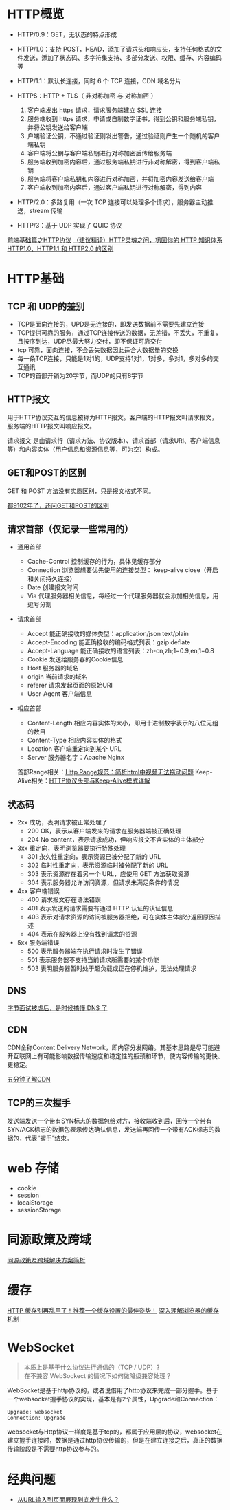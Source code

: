 # HTTP概览

* HTTP/0.9：GET，无状态的特点形成

* HTTP/1.0：支持 POST，HEAD，添加了请求头和响应头，支持任何格式的文件发送，添加了状态码、多字符集支持、多部分发送、权限、缓存、内容编码等

* HTTP/1.1：默认长连接，同时 6 个 TCP 连接，CDN 域名分片

* HTTPS：HTTP + TLS（ 非对称加密 与 对称加密 ）

  1. 客户端发出 https 请求，请求服务端建立 SSL 连接
  2. 服务端收到 https 请求，申请或自制数字证书，得到公钥和服务端私钥，并将公钥发送给客户端
  3. 户端验证公钥，不通过验证则发出警告，通过验证则产生一个随机的客户端私钥
  4. 客户端将公钥与客户端私钥进行对称加密后传给服务端
  5. 服务端收到加密内容后，通过服务端私钥进行非对称解密，得到客户端私钥
  6. 服务端将客户端私钥和内容进行对称加密，并将加密内容发送给客户端
  7. 客户端收到加密内容后，通过客户端私钥进行对称解密，得到内容

* HTTP/2.0：多路复用（一次 TCP 连接可以处理多个请求），服务器主动推送，stream 传输

* HTTP/3：基于 UDP 实现了 QUIC 协议

[前端基础篇之HTTP协议](https://juejin.cn/post/6844903844216832007)
[（建议精读）HTTP灵魂之问，巩固你的 HTTP 知识体系](https://juejin.cn/post/6844904100035821575)
[HTTP1.0、HTTP1.1 和 HTTP2.0 的区别](https://mp.weixin.qq.com/s/GICbiyJpINrHZ41u_4zT-A?)

# HTTP基础

## TCP 和 UDP的差别

* TCP是面向连接的，UPD是无连接的，即发送数据前不需要先建立连接
* TCP提供可靠的服务，通过TCP连接传送的数据，无差错，不丢失，不重复，且按序到达，UDP尽最大努力交付，即不保证可靠交付
* tcp 可靠，面向连接，不会丢失数据因此适合大数据量的交换
* 每一条TCP连接，只能是1对1的，UDP支持1对1，1对多，多对1，多对多的交互通讯
* TCP的首部开销为20字节，而UDP的只有8字节

## HTTP报文

用于HTTP协议交互的信息被称为HTTP报文。客户端的HTTP报文叫请求报文，服务端的HTTP报文叫响应报文。

请求报文 是由请求行（请求方法、协议版本）、请求首部（请求URI、客户端信息等）和内容实体（用户信息和资源信息等，可为空）构成。

## GET和POST的区别

GET 和 POST 方法没有实质区别，只是报文格式不同。

[都9102年了，还问GET和POST的区别](https://segmentfault.com/a/1190000018129846)

## 请求首部（仅记录一些常用的）

* 通用首部
  * Cache-Control	控制缓存的行为，具体见缓存部分
  * Connection 浏览器想要优先使用的连接类型： keep-alive close（开启和关闭持久连接）
  * Date 创建报文时间
  * Via 代理服务器相关信息，每经过一个代理服务器就会添加相关信息，用逗号分割
* 请求首部
  * Accept 能正确接收的媒体类型：application/json text/plain
  * Accept-Encoding 能正确接收的编码格式列表：gzip deflate
  * Accept-Language 能正确接收的语言列表：zh-cn,zh;1=0.9,en,1=0.8
  * Cookie 发送给服务器的Cookie信息
  * Host 服务器的域名
  * origin 当前请求的域名
  * referer 请求发起页面的原始URI
  * User-Agent 客户端信息
* 相应首部
  * Content-Length 相应内容实体的大小，即用十进制数字表示的八位元组的数目
  * Content-Type 相应内容实体的格式
  * Location 客户端重定向到某个 URL
  * Server 服务器名字：Apache Nginx

  首部Range相关：[Http Range规范：简析html中视频无法拖动问题](https://juejin.cn/post/6871524945957634061)
  Keep-Alive相关：[HTTP协议头部与Keep-Alive模式详解](https://byvoid.com/zhs/blog/http-keep-alive-header/)
## 状态码

* 2xx 成功，表明请求被正常处理了
  * 200 OK，表示从客户端发来的请求在服务器端被正确处理
  * 204 No content，表示请求成功，但响应报文不含实体的主体部分
* 3xx 重定向，表明浏览器要执行特殊处理
  * 301 永久性重定向，表示资源已被分配了新的 URL
  * 302 临时性重定向，表示资源临时被分配了新的 URL
  * 303 表示资源存在着另一个 URL，应使用 GET 方法获取资源
  * 304 表示服务器允许访问资源，但请求未满足条件的情况
* 4xx 客户端错误
  * 400 请求报文存在语法错误
  * 401 表示发送的请求需要有通过 HTTP 认证的认证信息
  * 403 表示对请求资源的访问被服务器拒绝，可在实体主体部分返回原因描述
  * 404 表示在服务器上没有找到请求的资源
* 5xx 服务端错误
  * 500 表示服务器端在执行请求时发生了错误
  * 501 表示服务器不支持当前请求所需要的某个功能
  * 503 表明服务器暂时处于超负载或正在停机维护，无法处理请求

## DNS

[字节面试被虐后，是时候搞懂 DNS 了](https://juejin.cn/post/6990344840181940261)

## CDN

CDN全称Content Delivery Network，即内容分发网络。其基本思路是尽可能避开互联网上有可能影响数据传输速度和稳定性的瓶颈和环节，使内容传输的更快、更稳定。

[五分钟了解CDN](https://juejin.cn/post/6844903605888090125)

## TCP的三次握手

发送端发送一个带有SYN标志的数据包给对方，接收端收到后，回传一个带有SYN/ACK标志的数据包表示传达确认信息，发送端再回传一个带有ACK标志的数据包，代表“握手”结束。

# web 存储

* cookie
* session
* localStorage
* sessionStorage

# 同源政策及跨域

[同源政策及跨域解决方案简析](https://juejin.cn/post/6844903802303152142)

# 缓存

[HTTP 缓存别再乱用了！推荐一个缓存设置的最佳姿势！](https://mp.weixin.qq.com/s/43pa04szJ2zU_IyVP4LraQ)
[深入理解浏览器的缓存机制](https://www.jianshu.com/p/54cc04190252)

# WebSocket

 > 本质上是基于什么协议进行通信的（TCP / UDP）?<br/>
 在不兼容 WebSockect 的情况下如何做降级兼容处理？

WebSocket是基于http协议的，或者说借用了http协议来完成一部分握手。基于一个websocket握手协议的实现，基本是有2个属性，Upgrade和Connection：

```http
Upgrade: websocket
Connection: Upgrade
```

websocket与Http协议一样度是基于tcp的，都属于应用层的协议，websocket在建立握手连接时，数据是通过http协议传输的，但是在建立连接之后，真正的数据传输阶段是不需要http协议参与的。

# 经典问题

* [从URL输入到页面展现到底发生什么？](https://juejin.cn/post/6844903784229896199)